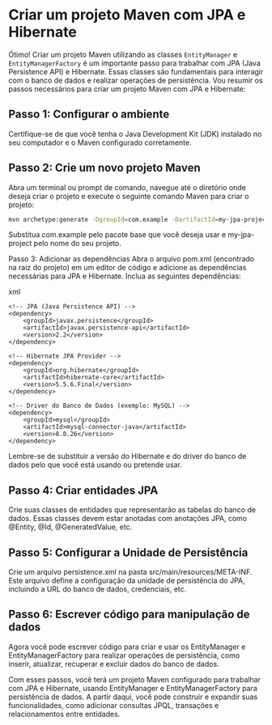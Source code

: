 # Criar um projeto Maven com JPA e Hibernate

Ótimo! Criar um projeto Maven utilizando as classes `EntityManager` e `EntityManagerFactory` é um importante passo para trabalhar com JPA (Java Persistence API) e Hibernate. Essas classes são fundamentais para interagir com o banco de dados e realizar operações de persistência. Vou resumir os passos necessários para criar um projeto Maven com JPA e Hibernate:

## Passo 1: Configurar o ambiente

Certifique-se de que você tenha o Java Development Kit (JDK) instalado no seu computador e o Maven configurado corretamente.

## Passo 2: Crie um novo projeto Maven

Abra um terminal ou prompt de comando, navegue até o diretório onde deseja criar o projeto e execute o seguinte comando Maven para criar o projeto:

```bash
mvn archetype:generate -DgroupId=com.example -DartifactId=my-jpa-project -DarchetypeArtifactId=maven-archetype-quickstart -DinteractiveMode=false
```

Substitua com.example pelo pacote base que você deseja usar e my-jpa-project pelo nome do seu projeto.

Passo 3: Adicionar as dependências
Abra o arquivo pom.xml (encontrado na raiz do projeto) em um editor de código e adicione as dependências necessárias para JPA e Hibernate. Inclua as seguintes dependências:

xml
<dependencies>
    <!-- Outras dependências podem estar aqui -->

    <!-- JPA (Java Persistence API) -->
    <dependency>
        <groupId>javax.persistence</groupId>
        <artifactId>javax.persistence-api</artifactId>
        <version>2.2</version>
    </dependency>

    <!-- Hibernate JPA Provider -->
    <dependency>
        <groupId>org.hibernate</groupId>
        <artifactId>hibernate-core</artifactId>
        <version>5.5.6.Final</version>
    </dependency>

    <!-- Driver do Banco de Dados (exemplo: MySQL) -->
    <dependency>
        <groupId>mysql</groupId>
        <artifactId>mysql-connector-java</artifactId>
        <version>8.0.26</version>
    </dependency>
</dependencies>
Lembre-se de substituir a versão do Hibernate e do driver do banco de dados pelo que você está usando ou pretende usar.

## Passo 4: Criar entidades JPA
Crie suas classes de entidades que representarão as tabelas do banco de dados. Essas classes devem estar anotadas com anotações JPA, como @Entity, @Id, @GeneratedValue, etc.

## Passo 5: Configurar a Unidade de Persistência
Crie um arquivo persistence.xml na pasta src/main/resources/META-INF. Este arquivo define a configuração da unidade de persistência do JPA, incluindo a URL do banco de dados, credenciais, etc.

## Passo 6: Escrever código para manipulação de dados
Agora você pode escrever código para criar e usar os EntityManager e EntityManagerFactory para realizar operações de persistência, como inserir, atualizar, recuperar e excluir dados do banco de dados.

Com esses passos, você terá um projeto Maven configurado para trabalhar com JPA e Hibernate, usando EntityManager e EntityManagerFactory para persistência de dados. A partir daqui, você pode construir e expandir suas funcionalidades, como adicionar consultas JPQL, transações e relacionamentos entre entidades.
